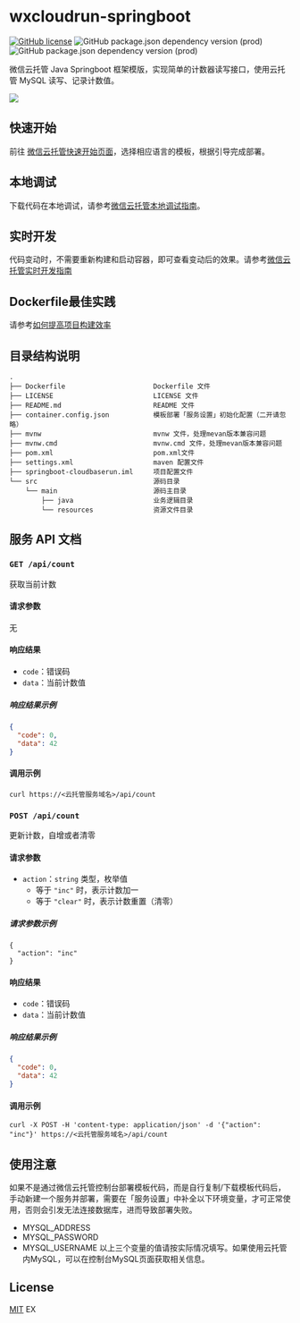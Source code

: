 # wxcloudrun-springboot
[![GitHub license](https://img.shields.io/github/license/WeixinCloud/wxcloudrun-express)](https://github.com/WeixinCloud/wxcloudrun-express)
![GitHub package.json dependency version (prod)](https://img.shields.io/badge/maven-3.6.0-green)
![GitHub package.json dependency version (prod)](https://img.shields.io/badge/jdk-11-green)

微信云托管 Java Springboot 框架模版，实现简单的计数器读写接口，使用云托管 MySQL 读写、记录计数值。

![](https://qcloudimg.tencent-cloud.cn/raw/be22992d297d1b9a1a5365e606276781.png)


## 快速开始
前往 [微信云托管快速开始页面](https://developers.weixin.qq.com/miniprogram/dev/wxcloudrun/src/basic/guide.html)，选择相应语言的模板，根据引导完成部署。

## 本地调试
下载代码在本地调试，请参考[微信云托管本地调试指南](https://developers.weixin.qq.com/miniprogram/dev/wxcloudrun/src/guide/debug/)。

## 实时开发
代码变动时，不需要重新构建和启动容器，即可查看变动后的效果。请参考[微信云托管实时开发指南](https://developers.weixin.qq.com/miniprogram/dev/wxcloudrun/src/guide/debug/dev.html)

## Dockerfile最佳实践
请参考[如何提高项目构建效率](https://developers.weixin.qq.com/miniprogram/dev/wxcloudrun/src/scene/build/speed.html)

## 目录结构说明
~~~
.
├── Dockerfile                      Dockerfile 文件
├── LICENSE                         LICENSE 文件
├── README.md                       README 文件
├── container.config.json           模板部署「服务设置」初始化配置（二开请忽略）
├── mvnw                            mvnw 文件，处理mevan版本兼容问题
├── mvnw.cmd                        mvnw.cmd 文件，处理mevan版本兼容问题
├── pom.xml                         pom.xml文件
├── settings.xml                    maven 配置文件
├── springboot-cloudbaserun.iml     项目配置文件
└── src                             源码目录
    └── main                        源码主目录
        ├── java                    业务逻辑目录
        └── resources               资源文件目录
~~~


## 服务 API 文档

### `GET /api/count`

获取当前计数

#### 请求参数

无

#### 响应结果

- `code`：错误码
- `data`：当前计数值

##### 响应结果示例

```json
{
  "code": 0,
  "data": 42
}
```

#### 调用示例

```
curl https://<云托管服务域名>/api/count
```



### `POST /api/count`

更新计数，自增或者清零

#### 请求参数

- `action`：`string` 类型，枚举值
  - 等于 `"inc"` 时，表示计数加一
  - 等于 `"clear"` 时，表示计数重置（清零）

##### 请求参数示例

```
{
  "action": "inc"
}
```

#### 响应结果

- `code`：错误码
- `data`：当前计数值

##### 响应结果示例

```json
{
  "code": 0,
  "data": 42
}
```

#### 调用示例

```
curl -X POST -H 'content-type: application/json' -d '{"action": "inc"}' https://<云托管服务域名>/api/count
```

## 使用注意
如果不是通过微信云托管控制台部署模板代码，而是自行复制/下载模板代码后，手动新建一个服务并部署，需要在「服务设置」中补全以下环境变量，才可正常使用，否则会引发无法连接数据库，进而导致部署失败。
- MYSQL_ADDRESS
- MYSQL_PASSWORD
- MYSQL_USERNAME
以上三个变量的值请按实际情况填写。如果使用云托管内MySQL，可以在控制台MySQL页面获取相关信息。


## License

[MIT](./LICENSE)
EX
